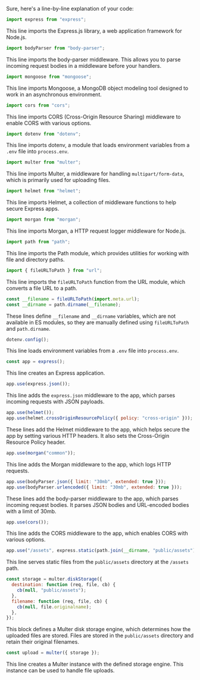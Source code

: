 Sure, here's a line-by-line explanation of your code:

```javascript
import express from "express";
```
This line imports the Express.js library, a web application framework for Node.js.

```javascript
import bodyParser from "body-parser";
```
This line imports the body-parser middleware. This allows you to parse incoming request bodies in a middleware before your handlers.

```javascript
import mongoose from "mongoose";
```
This line imports Mongoose, a MongoDB object modeling tool designed to work in an asynchronous environment.

```javascript
import cors from "cors";
```
This line imports CORS (Cross-Origin Resource Sharing) middleware to enable CORS with various options.

```javascript
import dotenv from "dotenv";
```
This line imports dotenv, a module that loads environment variables from a `.env` file into `process.env`.

```javascript
import multer from "multer";
```
This line imports Multer, a middleware for handling `multipart/form-data`, which is primarily used for uploading files.

```javascript
import helmet from "helmet";
```
This line imports Helmet, a collection of middleware functions to help secure Express apps.

```javascript
import morgan from "morgan";
```
This line imports Morgan, a HTTP request logger middleware for Node.js.

```javascript
import path from "path";
```
This line imports the Path module, which provides utilities for working with file and directory paths.

```javascript
import { fileURLToPath } from "url";
```
This line imports the `fileURLToPath` function from the URL module, which converts a file URL to a path.

```javascript
const __filename = fileURLToPath(import.meta.url);
const __dirname = path.dirname(__filename);
```
These lines define `__filename` and `__dirname` variables, which are not available in ES modules, so they are manually defined using `fileURLToPath` and `path.dirname`.

```javascript
dotenv.config();
```
This line loads environment variables from a `.env` file into `process.env`.

```javascript
const app = express();
```
This line creates an Express application.

```javascript
app.use(express.json());
```
This line adds the `express.json` middleware to the app, which parses incoming requests with JSON payloads.

```javascript
app.use(helmet());
app.use(helmet.crossOriginResourcePolicy({ policy: "cross-origin" }));
```
These lines add the Helmet middleware to the app, which helps secure the app by setting various HTTP headers. It also sets the Cross-Origin Resource Policy header.

```javascript
app.use(morgan("common"));
```
This line adds the Morgan middleware to the app, which logs HTTP requests.

```javascript
app.use(bodyParser.json({ limit: "30mb", extended: true }));
app.use(bodyParser.urlencoded({ limit: "30mb", extended: true }));
```
These lines add the body-parser middleware to the app, which parses incoming request bodies. It parses JSON bodies and URL-encoded bodies with a limit of 30mb.

```javascript
app.use(cors());
```
This line adds the CORS middleware to the app, which enables CORS with various options.

```javascript
app.use("/assets", express.static(path.join(__dirname, "public/assets")));
```
This line serves static files from the `public/assets` directory at the `/assets` path.

```javascript
const storage = multer.diskStorage({
  destination: function (req, file, cb) {
    cb(null, "public/assets");
  },
  filename: function (req, file, cb) {
    cb(null, file.originalname);
  },
});
```
This block defines a Multer disk storage engine, which determines how the uploaded files are stored. Files are stored in the `public/assets` directory and retain their original filenames.

```javascript
const upload = multer({ storage });
```
This line creates a Multer instance with the defined storage engine. This instance can be used to handle file uploads.
